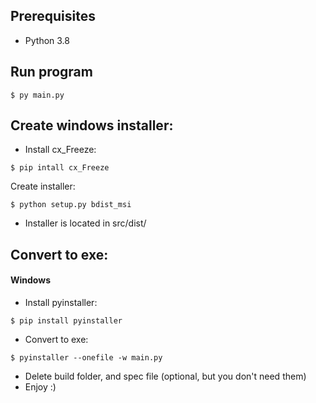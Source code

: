 ## Prerequisites
* Python 3.8


## Run program
```
$ py main.py
```

## Create windows installer:
* Install cx_Freeze:
```
$ pip intall cx_Freeze
```
Create installer:
```
$ python setup.py bdist_msi
```
* Installer is located in src/dist/


## Convert to exe:
#### Windows
* Install pyinstaller: 
```
$ pip install pyinstaller
```
* Convert to exe:
```
$ pyinstaller --onefile -w main.py
```
* Delete build folder, and spec file (optional, but you don't need them)
* Enjoy :)
